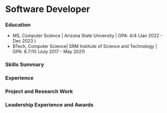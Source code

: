 # Software Developer

### Education
- MS, Computer Science | Arizona State University | GPA: 4/4 (Jan 2022 - Dec 2023 )
- BTech, Computer Science| SRM Institute of Science and Technology | GPA: 8.7/10 (July 2017 - May 2021)

### Skills Summary

### Experience

### Project and Research Work

### Leadership Experience and Awards
